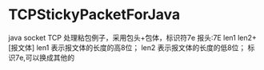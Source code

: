 # TCPStickyPacketForJava
java socket TCP 处理粘包例子，采用包头+包体，标识符7e 报头:7E len1 len2+ [报文体]
len1 表示报文体的长度的高8位；
len2 表示报文体的长度的低8位；
标识7e,可以换成其他的
